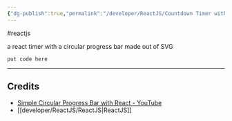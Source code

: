 ```yaml
---
{"dg-publish":true,"permalink":"/developer/ReactJS/Countdown Timer with SVG Circle/","created":"2024-02-29T22:19:56.200-06:00","updated":"2024-06-04T15:45:15.000-05:00"}
---
```


#reactjs 

a react timer with a circular progress bar made out of SVG

```shell
put code here
```

---
## Credits
- [Simple Circular Progress Bar with React - YouTube](https://www.youtube.com/watch?v=H1W_SeoouAI)
- [[developer/ReactJS/ReactJS\|ReactJS]]